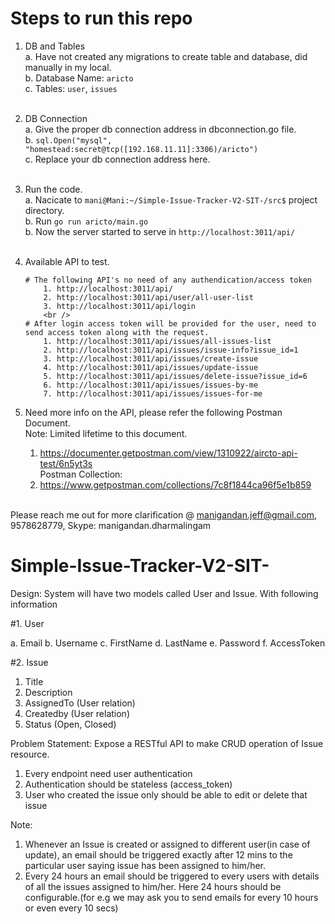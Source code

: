 # Steps to run this repo
1. DB and Tables<br />
	a. Have not created any migrations to create table and database, did manually in my local.<br />
	b. Database Name: `aricto`<br />
 	c. Tables: `user`, `issues`<br /><br />

2. DB Connection<br />
	a. Give the proper db connection address in dbconnection.go file.<br />
	b. `sql.Open("mysql", "homestead:secret@tcp([192.168.11.11]:3306)/aricto")`<br />
	c. Replace your db connection address here.<br /><br />

3. Run the code.<br />
	a. Nacicate to `mani@Mani:~/Simple-Issue-Tracker-V2-SIT-/src$` project directory.<br />
	b. Run `go run aricto/main.go`<br />
	b. Now the server started to serve in `http://localhost:3011/api/`<br /><br />

4. Available API to test.<br />
	```shell
	# The following API's no need of any authendication/access token
		1. http://localhost:3011/api/
		2. http://localhost:3011/api/user/all-user-list
		3. http://localhost:3011/api/login
		<br />
	# After login access token will be provided for the user, need to send access token along with the request.
		1. http://localhost:3011/api/issues/all-issues-list
		2. http://localhost:3011/api/issues/issue-info?issue_id=1
		3. http://localhost:3011/api/issues/create-issue
		4. http://localhost:3011/api/issues/update-issue
		5. http://localhost:3011/api/issues/delete-issue?issue_id=6
		6. http://localhost:3011/api/issues/issues-by-me
		7. http://localhost:3011/api/issues/issues-for-me
	```	
		

5. Need more info on the API, please refer the following Postman Document.<br />
	Note: Limited lifetime to this document.<br />
	1. https://documenter.getpostman.com/view/1310922/aircto-api-test/6n5yt3s<br />
	Postman Collection:<br />
	2. https://www.getpostman.com/collections/7c8f1844ca96f5e1b859<br /><br />

Please reach me out for more clarification @ manigandan.jeff@gmail.com, 9578628779, Skype: manigandan.dharmalingam 






# Simple-Issue-Tracker-V2-SIT-

Design:
System will have two models called User and Issue. With following information

#1. User <br />

a. Email
b. Username
c. FirstName
d. LastName
e. Password
f. AccessToken

#2. Issue
1. Title
2. Description
3. AssignedTo (User relation)
4. Createdby (User relation)
5. Status (Open, Closed)

Problem Statement:
Expose a RESTful API to make CRUD operation of Issue resource.
1. Every endpoint need user authentication
2. Authentication should be stateless (access_token)
3. User who created the issue only should be able to edit or delete that issue

Note:
1. Whenever an Issue is created or assigned to different user(in case of update), an email
should be triggered exactly after 12 mins to the particular user saying issue has been
assigned to him/her.
2. Every 24 hours an email should be triggered to every users with details of all the issues
assigned to him/her. Here 24 hours should be configurable.(for e.g we may ask you to
send emails for every 10 hours or even every 10 secs)
